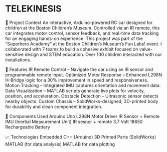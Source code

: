 # TELEKINESIS
🎯 Project Context
An interactive, Arduino-powered RC car designed for children at the Boston Children’s Museum. Controlled via an IR remote, this car integrates motor control, sensor feedback, and real-time data tracking for an engaging hands-on experience. This project was part of the “Superhero Academy” at the Boston Children’s Museum’s Fun Labs! event. I collaborated with 7 teams to build a cohesive exhibit focused on value-sensitive design and STEM education. Over 100 children interacted with our installations.

🔧 Features
IR Remote Control – Navigate the car using an IR sensor and programmable remote input.
Optimized Motor Response – Enhanced L298N H-Bridge logic for a 30% improvement in speed and responsiveness.
Motion Tracking – Integrated IMU captures orientation and movement data.
Data Visualization – MATLAB scripts generate live plots for velocity, position, and acceleration.
Obstacle Detection – Ultrasonic sensor detects nearby objects.
Custom Chassis – SolidWorks-designed, 3D-printed body for durability and clean component integration.

🧰 Components Used
Arduino Uno
L298N Motor Driver
IR Sensor + Remote
IMU (Inertial Measurement Unit)
IR sesnor + remote
3.7 Volt 18650 Rechargeable Battery

📈 Technologies
Embedded C++ (Arduino)
3D Printed Parts (SolidWorks)
MATLAB (for data analysis)
MATLAB for data plotting
